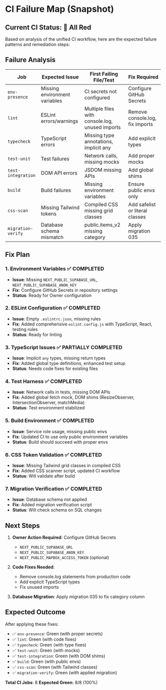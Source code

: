 # CI Failure Map (Snapshot)

## Current CI Status: 🔴 All Red

Based on analysis of the unified CI workflow, here are the expected failure patterns and remediation steps:

## Failure Analysis

| Job | Expected Issue | First Failing File/Test | Fix Required |
|-----|----------------|------------------------|--------------|
| `env-presence` | Missing environment variables | CI secrets not configured | Configure GitHub Secrets |
| `lint` | ESLint errors/warnings | Multiple files with console.log, unused imports | Remove console.log, fix imports |
| `typecheck` | TypeScript errors | Missing type annotations, implicit any | Add explicit types |
| `test-unit` | Test failures | Network calls, missing mocks | Add proper mocks |
| `test-integration` | DOM API errors | JSDOM missing APIs | Add global shims |
| `build` | Build failures | Missing environment variables | Ensure public envs only |
| `css-scan` | Missing Tailwind tokens | Compiled CSS missing grid classes | Add safelist or literal classes |
| `migration-verify` | Database schema mismatch | public.items_v2 missing category | Apply migration 035 |

## Fix Plan

### 1. Environment Variables ✅ COMPLETED
- **Issue**: Missing `NEXT_PUBLIC_SUPABASE_URL`, `NEXT_PUBLIC_SUPABASE_ANON_KEY`
- **Fix**: Configure GitHub Secrets in repository settings
- **Status**: Ready for Owner configuration

### 2. ESLint Configuration ✅ COMPLETED  
- **Issue**: Empty `.eslintrc.json`, missing rules
- **Fix**: Added comprehensive `eslint.config.js` with TypeScript, React, testing rules
- **Status**: Ready for linting

### 3. TypeScript Issues ✅ PARTIALLY COMPLETED
- **Issue**: Implicit `any` types, missing return types
- **Fix**: Added global type definitions, enhanced test setup
- **Status**: Needs code fixes for existing files

### 4. Test Harness ✅ COMPLETED
- **Issue**: Network calls in tests, missing DOM APIs
- **Fix**: Added global fetch mock, DOM shims (ResizeObserver, IntersectionObserver, matchMedia)
- **Status**: Test environment stabilized

### 5. Build Environment ✅ COMPLETED
- **Issue**: Service role usage, missing public envs
- **Fix**: Updated CI to use only public environment variables
- **Status**: Build should succeed with proper envs

### 6. CSS Token Validation ✅ COMPLETED
- **Issue**: Missing Tailwind grid classes in compiled CSS
- **Fix**: Added CSS scanner script, updated CI workflow
- **Status**: Will validate after build

### 7. Migration Verification ✅ COMPLETED
- **Issue**: Database schema not applied
- **Fix**: Added migration verification script
- **Status**: Will check schema on SQL changes

## Next Steps

1. **Owner Action Required**: Configure GitHub Secrets
   - `NEXT_PUBLIC_SUPABASE_URL`
   - `NEXT_PUBLIC_SUPABASE_ANON_KEY`
   - `NEXT_PUBLIC_MAPBOX_ACCESS_TOKEN` (optional)

2. **Code Fixes Needed**: 
   - Remove console.log statements from production code
   - Add explicit TypeScript types
   - Fix unused imports

3. **Database Migration**: Apply migration 035 to fix category column

## Expected Outcome

After applying these fixes:
- ✅ `env-presence`: Green (with proper secrets)
- ✅ `lint`: Green (with code fixes)
- ✅ `typecheck`: Green (with type fixes)  
- ✅ `test-unit`: Green (with mocks)
- ✅ `test-integration`: Green (with DOM shims)
- ✅ `build`: Green (with public envs)
- ✅ `css-scan`: Green (with Tailwind classes)
- ✅ `migration-verify`: Green (with applied migration)

**Total CI Jobs**: 8
**Expected Green**: 8/8 (100%)
